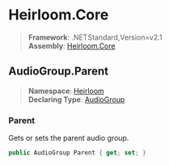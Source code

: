 # Heirloom.Core

> **Framework**: .NETStandard,Version=v2.1  
> **Assembly**: [Heirloom.Core][0]  

## AudioGroup.Parent

> **Namespace**: [Heirloom][0]  
> **Declaring Type**: [AudioGroup][1]  

### Parent

Gets or sets the parent audio group.

```cs
public AudioGroup Parent { get; set; }
```

[0]: ../../../Heirloom.Core.md
[1]: ../AudioGroup.md
